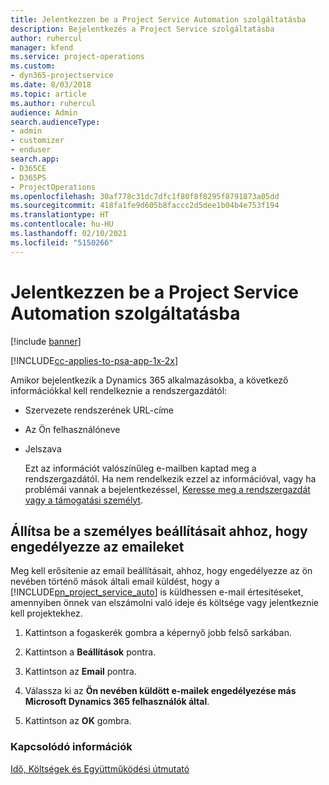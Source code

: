 ```yaml
---
title: Jelentkezzen be a Project Service Automation szolgáltatásba
description: Bejelentkezés a Project Service szolgáltatásba
author: ruhercul
manager: kfend
ms.service: project-operations
ms.custom:
- dyn365-projectservice
ms.date: 8/03/2018
ms.topic: article
ms.author: ruhercul
audience: Admin
search.audienceType:
- admin
- customizer
- enduser
search.app:
- D365CE
- D365PS
- ProjectOperations
ms.openlocfilehash: 30af778c31dc7dfc1f80f8f8295f8791873a05dd
ms.sourcegitcommit: 418fa1fe9d605b8faccc2d5dee1b04b4e753f194
ms.translationtype: HT
ms.contentlocale: hu-HU
ms.lasthandoff: 02/10/2021
ms.locfileid: "5150266"
---
```

# <a name="sign-in-to-project-service-automation"></a>Jelentkezzen be a Project Service Automation szolgáltatásba

[!include [banner](../includes/psa-now-project-operations.md)]

[!INCLUDE[cc-applies-to-psa-app-1x-2x](../includes/cc-applies-to-psa-app-1x-2x.md)]

Amikor bejelentkezik a Dynamics 365 alkalmazásokba, a következő információkkal kell rendelkeznie a rendszergazdától:  
  
- Szervezete rendszerének URL-címe  
  
- Az Ön felhasználóneve  
  
- Jelszava  
  
  Ezt az információt valószínűleg e-mailben kaptad meg a rendszergazdától. Ha nem rendelkezik ezzel az információval, vagy ha problémái vannak a bejelentkezéssel, [Keresse meg a rendszergazdát vagy a támogatási személyt](https://docs.microsoft.com/dynamics365/customerengagement/on-premises/basics/find-administrator-support).  
  
## <a name="set-your-personal-options-to-allow-email"></a>Állítsa be a személyes beállításait ahhoz, hogy engedélyezze az emaileket  
 Meg kell erősítenie az email beállításait, ahhoz, hogy engedélyezze az ön nevében történő mások általi email küldést, hogy a [!INCLUDE[pn_project_service_auto](../includes/pn-project-service-auto.md)] is küldhessen e-mail értesítéseket, amennyiben önnek van elszámolni való ideje és költsége vagy jelentkeznie kell projektekhez.  
  
1.  Kattintson a fogaskerék gombra a képernyő jobb felső sarkában.  
  
2.  Kattintson a **Beállítások** pontra.  
  
3.  Kattintson az **Email** pontra.  
  
4.  Válassza ki az **Ön nevében küldött e-mailek engedélyezése más Microsoft Dynamics 365 felhasználók által**.  
  
5.  Kattintson az **OK** gombra.  
  
### <a name="see-also"></a>Kapcsolódó információk  
 [Idő, Költségek és Együttműködési útmutató](../psa/time-expense-collaboration-guide.md)
